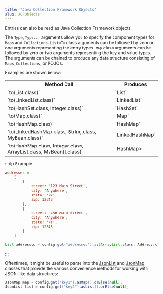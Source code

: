 ```yaml
---
title: "Java Collection Framework Objects"
slug: JCFObjects
---
```


Entries can also be read as Java Collection Framework objects.

The `Type,Type...` arguments allow you to specify the component types for `Maps` and `Collections`.
`List<T>` class arguments can be followed by zero or one arguments representing the entry types.
`Map` class arguments can be followed by zero or two arguments representing the key and value types.
The arguments can be chained to produce any data structure consisting of `Maps`, `Collections`, or POJOs.

Examples are shown below:

<table class="code-table">
<tr>
<th>Method Call</th>
<th>Produces</th>
</tr>
<tr>
<td>`to(List.class)`</td>
<td>`List<?>`</td>
</tr>
<tr>
<td>`to(LinkedList.class)`</td>
<td>`LinkedList<?>`</td>
</tr>
<tr>
<td>`to(HashSet.class, Integer.class)`</td>
<td>`HashSet<Integer>`</td>
</tr>
<tr>
<td>`to(Map.class)`</td>
<td>`Map<?,?>`</td>
</tr>
<tr>
<td>`to(HashMap.class)`</td>
<td>`HashMap<?,?>`</td>
</tr>
<tr>
<td>`to(LinkedHashMap.class, String.class, MyBean.class)`</td>
<td>`LinkedHashMap<String,MyBean>`</td>
</tr>
<tr>
<td>`to(HashMap.class, Integer.class, ArrayList.class, MyBean[].class)`</td>
<td>`HashMap<Integer,ArrayList<MyBean[]>>`</td>
</tr>
</table>

:::tip Example
```ini
addresses =
    [
        {
            street: '123 Main Street',
            city: 'Anywhere',
            state: 'NY',
            zip: 12345
        },
        {
            street: '456 Main Street',
            city: 'Anywhere',
            state: 'NY',
            zip: 12345
        }
    ]
```

```java
List addresses = config.get("addresses").as(ArrayList.class, Address.class).orElse(null);
```
:::

Oftentimes, it might be useful to parse into the <a href="/site/apidocs/org/apache/juneau/collections/JsonList.html" target="_blank">JsonList</a>
and <a href="/site/apidocs/org/apache/juneau/collections/JsonMap.html" target="_blank">JsonMap</a>
classes that provide the various convenience methods for working with JSON-like data structures:

```java
JsonMap map = config.get("key1").asMap().orElse(null);
JsonList list = config.get("key2").asList().orElse(null);
```